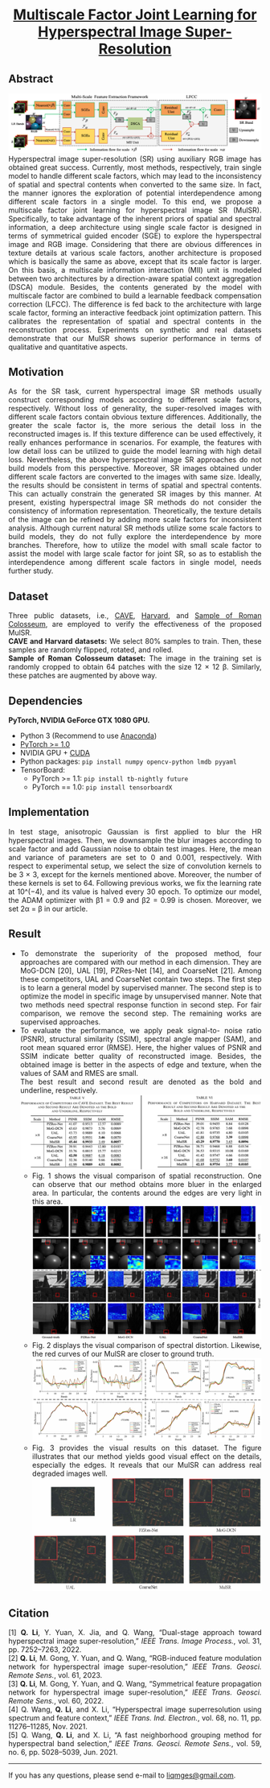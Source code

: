 <div align="justify">
  <div align="center">
    
  # [Multiscale Factor Joint Learning for Hyperspectral Image Super-Resolution](https://ieeexplore.ieee.org/document/10242161 "Multiscale Factor Joint Learning for Hyperspectral Image Super-Resolution")  
 
  </div>

## Abstract  
![Image text](https://raw.githubusercontent.com/qianngli/Images/master/MulSR/architecture.png)  
Hyperspectral image super-resolution (SR) using auxiliary RGB image has obtained great success. Currently, most methods, respectively, train single model to handle different scale factors, which may lead to the inconsistency of spatial and spectral contents when converted to the same size. In fact, the manner ignores the exploration of potential interdependence among different scale factors in a single model. To this end, we propose a multiscale factor joint learning for hyperspectral image SR (MulSR). Specifically, to take advantage of the inherent priors of spatial and spectral information, a deep architecture using single scale factor is designed in terms of symmetrical guided encoder (SGE) to explore the hyperspectral image and RGB image. Considering that there are obvious differences in texture details at various scale factors, another architecture is proposed which is basically the same as above, except that its scale factor is larger. On this basis, a multiscale information interaction (MII) unit is modeled between two architectures by a direction-aware spatial context aggregation (DSCA) module. Besides, the contents generated by the model with multiscale factor are combined to build a learnable feedback compensation correction (LFCC). The difference is fed back to the architecture with large scale factor, forming an interactive feedback joint optimization pattern. This calibrates the representation of spatial and spectral contents in the reconstruction process. Experiments on synthetic and real datasets demonstrate that our MulSR shows superior performance in terms of qualitative and quantitative aspects.  

## Motivation  
As for the SR task, current hyperspectral image SR methods usually construct corresponding models according to different scale factors, respectively. Without loss of generality, the super-resolved images with different scale factors contain obvious texture differences. Additionally, the greater the scale factor is, the more serious the detail loss in the reconstructed images is. If this texture difference can be used effectively, it really enhances performance in scenarios. For example, the features with low detail loss can be utilized to guide the model learning with high detail loss. Nevertheless, the above hyperspectral image SR approaches do not build models from this perspective. Moreover, SR images obtained under different scale factors are converted to the images with same size. Ideally, the results should be consistent in terms of spatial and spectral contents. This can actually constrain the generated SR images by this manner. At present, existing hyperspectral image SR methods do not consider the consistency of information representation. Theoretically, the texture details of the image can be refined by adding more scale factors for inconsistent analysis. Although current natural SR methods utilize some scale factors to build models, they do not fully explore the interdependence by more branches. Therefore, how to utilize the model with small scale factor to assist the model with large scale factor for joint SR, so as to establish the interdependence among different scale factors in single model, needs further study.

## Dataset  
Three public datasets, i.e., [CAVE](https://www1.cs.columbia.edu/CAVE/databases/multispectral/ "CAVE"), [Harvard](https://dataverse.harvard.edu/ "Harvard"), and [Sample of Roman Colosseum](https://earth.esa.int/eogateway/missions/worldview-2 "Sample of Roman Colosseum"), are employed to verify the effectiveness of the proposed MulSR.  
**CAVE and Harvard datasets:** We select 80% samples to train. Then, these samples are randomly flipped, rotated, and rolled.  
**Sample of Roman Colosseum dataset:** The image in the training set is randomly cropped to obtain 64 patches with the size 12 × 12 β. Similarly, these patches are augmented by above way.  

## Dependencies  
**PyTorch, NVIDIA GeForce GTX 1080 GPU.**
- Python 3 (Recommend to use [Anaconda](https://www.anaconda.com/download/#linux))
- [PyTorch >= 1.0](https://pytorch.org/)
- NVIDIA GPU + [CUDA](https://developer.nvidia.com/cuda-downloads)
- Python packages: `pip install numpy opencv-python lmdb pyyaml`
- TensorBoard: 
  - PyTorch >= 1.1: `pip install tb-nightly future`
  - PyTorch == 1.0: `pip install tensorboardX`

## Implementation  
In test stage, anisotropic Gaussian is first applied to blur the HR hyperspectral images. Then, we downsample the blur images according to scale factor and add Gaussian noise to obtain test images. Here, the mean and variance of parameters are set to 0 and 0.001, respectively. With respect to experimental setup, we select the size of convolution kernels to be 3 × 3, except for the kernels mentioned above. Moreover, the number of these kernels is set to 64. Following previous works, we fix the learning rate at 10^(−4), and its value is halved every 30 epoch. To optimize our model, the ADAM optimizer with β1 = 0.9 and β2 = 0.99 is chosen. Moreover, we set 2α = β in our article.

## Result  
- To demonstrate the superiority of the proposed method, four approaches are compared with our method in each dimension. They are MoG-DCN [20], UAL [19], PZRes-Net [14], and CoarseNet [21]. Among these competitors, UAL and CoarseNet contain two steps. The first step is to learn a general model by supervised manner. The second step is to optimize the model in specific image by unsupervised manner. Note that two methods need spectral response function in second step. For fair comparison, we remove the second step. The remaining works are supervised approaches.  
- To evaluate the performance, we apply peak signal-to- noise ratio (PSNR), structural similarity (SSIM), spectral angle mapper (SAM), and root mean squared error (RMSE). Here, the higher values of PSNR and SSIM indicate better quality of reconstructed image. Besides, the obtained image is better in the aspects of edge and texture, when the values of SAM and RMES are small.  
The best result and second result are denoted as the bold and underline, respectively.  
![TABLE_V-VI](https://raw.githubusercontent.com/qianngli/Images/master/MulSR/TABLE_V-VI.png)  
  - Fig. 1 shows the visual comparison of spatial reconstruction. One can observe that our method obtains more bluer in the enlarged area. In particular, the contents around the edges are very light in this area.  
    ![Fig5](https://raw.githubusercontent.com/qianngli/Images/master/MulSR/Fig5.png)  
  - Fig. 2 displays the visual comparison of spectral distortion. Likewise, the red curves of our MulSR are closer to ground truth.  
    ![Fig6](https://raw.githubusercontent.com/qianngli/Images/master/MulSR/Fig6.png)  
  - Fig. 3 provides the visual results on this dataset. The figure illustrates that our method yields good visual effect on the details, especially the edges. It reveals that our MulSR can address real degraded images well.  
    ![Fig7](https://raw.githubusercontent.com/qianngli/Images/master/MulSR/Fig7.png)  

## Citation 
[1] **Q. Li**, Y. Yuan, X. Jia, and Q. Wang, “Dual-stage approach toward hyperspectral image super-resolution,” *IEEE Trans. Image Process.*, vol. 31, pp. 7252–7263, 2022.  
[2] **Q. Li**, M. Gong, Y. Yuan, and Q. Wang, “RGB-induced feature modulation network for hyperspectral image super-resolution,” *IEEE Trans. Geosci. Remote Sens.*, vol. 61, 2023.  
[3] **Q. Li**, M. Gong, Y. Yuan, and Q. Wang, “Symmetrical feature propagation network for hyperspectral image super-resolution,” *IEEE Trans. Geosci. Remote Sens.*, vol. 60, 2022.  
[4] Q. Wang, **Q. Li**, and X. Li, “Hyperspectral image superresolution using spectrum and feature context,” *IEEE Trans. Ind. Electron.*, vol. 68, no. 11, pp. 11276–11285, Nov. 2021.  
[5] Q. Wang, **Q. Li**, and X. Li, “A fast neighborhood grouping method for hyperspectral band selection,” *IEEE Trans. Geosci. Remote Sens.*, vol. 59, no. 6, pp. 5028–5039, Jun. 2021.  

--------
If you has any questions, please send e-mail to liqmges@gmail.com.

</div>
